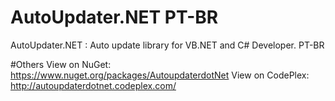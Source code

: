 # AutoUpdater.NET PT-BR
AutoUpdater.NET : Auto update library for VB.NET and C# Developer. PT-BR

#Others
View on NuGet: https://www.nuget.org/packages/AutoupdaterdotNet
View on CodePlex: http://autoupdaterdotnet.codeplex.com/
